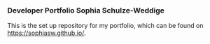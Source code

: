 ### Developer Portfolio Sophia Schulze-Weddige

This is the set up repository for my portfolio, which can be found on https://sophiasw.github.io/.

